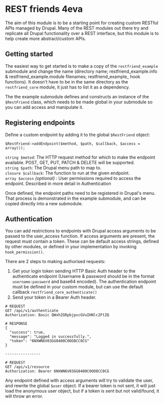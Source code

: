 # REST friends 4eva

The aim of this module is to be a starting point for creating custom RESTful APIs managed by Drupal. Many of the REST modules out there try and replicate all Drupal functionality over a REST interface, but this module is to help create more abstract/custom APIs.

## Getting started

The easiest way to get started is to make a copy of the `restfriend_example` submodule and change the name (directory name; restfriend_example.info & restfriend_example.module filenames; restfriend_example_ hook functions). It doesn't have to be in the same directory as the `restfriend_core` module, it just has to list it as a dependency.

The the example submodule defines and constructs an instance of the `$RestFriend` class, which needs to be made global in your submodule so you can add access and manipulate it.

## Registering endpoints

Define a custom endpoint by adding it to the global `$RestFriend` object:

```
$RestFriend->addEndpoint($method, $path, $callback, $access = array());
```

`string $metod`: The HTTP request method for which to make the endpoint available. POST, GET, PUT, PATCH & DELETE will be supported.  
`string $path`: The Drupal menu path to map to.  
`closure $callback`: The function to run at the given endpoint.  
`array $access` _(optional)_ : User permissions required to access the endpoint. Described in more detail in Authentication

Once defined, the endpoint paths need to be registered in Drupal's menu. That process is demonstrated in the example submodule, and can be copied directly into a new submodule.


## Authentication

You can add restrictions to endpoints with Drupal access arguments to be passed to the user_access function. If access arguments are present, the request must contain a token. These can be default access strings, defined by other modules, or defined in your implementation by invoking `hook_permission()`.

There are 2 steps to making authorised requests:

1. Get your login token sending HTTP Basic Auth header to the authenticate endpoint (Username & password should be in the format `username:password` and base64 encoded). The authentication endpoint must be defined in your custom module, but can use the default callback `restfriend_core_authenticate()`
2. Send your token in a Bearer Auth header.

```
# REQUEST
GET /api/v1/authenticate
Authorization: Basic QWxhZGRpbjpvcGVuIHNlc2FtZQ

# RESPONSE
{
  "success": true,
  "message": "Logged in successfully.",
  "token": "6NXWN6V03GG0400C0OO8CC0CG"
}

----------------

# REQUEST
GET /api/v1/resource
Authorization: Bearer 6NXWN6V03GG0400C0OO8CC0CG
```

Any endpoint defined with access arguments will try to validate the user, and rewrite the global `$user` object. If a bearer token is not sent, it will just load the anonymous user object, but if a token is sent but not valid/found, it will throw an error.
